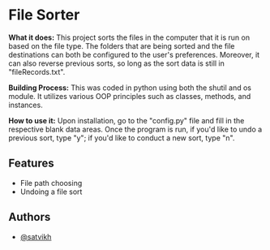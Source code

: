 
# File Sorter


**What it does:** This project sorts the files in the computer that it is run on based on the file type. The folders that are being sorted and the file destinations can both be configured to the user's preferences. Moreover, it can also reverse previous sorts, so long as the sort data is still in "fileRecords.txt".

**Building Process:** This was coded in python using both the shutil and os module. It utilizes various OOP principles such as classes, methods, and instances.

**How to use it:** Upon installation, go to the "config.py" file and fill in the respective blank data areas. Once the program is run, if you'd like to undo a previous sort, type "y"; if you'd like to conduct a new sort, type "n".


## Features

- File path choosing
- Undoing a file sort


## Authors

- [@satvikh](https://www.github.com/satvikh)

